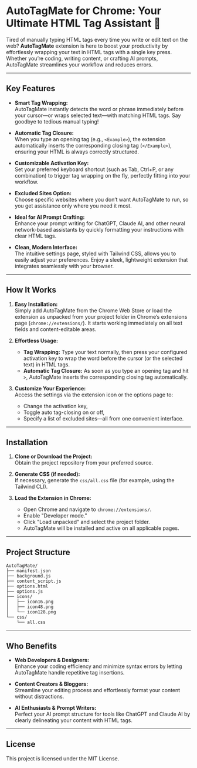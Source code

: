 # AutoTagMate for Chrome: Your Ultimate HTML Tag Assistant 🚀

Tired of manually typing HTML tags every time you write or edit text on the web? **AutoTagMate** extension is here to boost your productivity by effortlessly wrapping your text in HTML tags with a single key press. Whether you’re coding, writing content, or crafting AI prompts, AutoTagMate streamlines your workflow and reduces errors.

---

## Key Features

- **Smart Tag Wrapping:**  
  AutoTagMate instantly detects the word or phrase immediately before your cursor—or wraps selected text—with matching HTML tags. Say goodbye to tedious manual typing!

- **Automatic Tag Closure:**  
  When you type an opening tag (e.g., `<Example>`), the extension automatically inserts the corresponding closing tag (`</Example>`), ensuring your HTML is always correctly structured.

- **Customizable Activation Key:**  
  Set your preferred keyboard shortcut (such as Tab, Ctrl+P, or any combination) to trigger tag wrapping on the fly, perfectly fitting into your workflow.

- **Excluded Sites Option:**  
  Choose specific websites where you don’t want AutoTagMate to run, so you get assistance only where you need it most.

- **Ideal for AI Prompt Crafting:**  
  Enhance your prompt writing for ChatGPT, Claude AI, and other neural network-based assistants by quickly formatting your instructions with clear HTML tags.

- **Clean, Modern Interface:**  
  The intuitive settings page, styled with Tailwind CSS, allows you to easily adjust your preferences. Enjoy a sleek, lightweight extension that integrates seamlessly with your browser.

---

## How It Works

1. **Easy Installation:**  
   Simply add AutoTagMate from the Chrome Web Store or load the extension as unpacked from your project folder in Chrome’s extensions page (`chrome://extensions/`). It starts working immediately on all text fields and content-editable areas.

2. **Effortless Usage:**  
   - **Tag Wrapping:** Type your text normally, then press your configured activation key to wrap the word before the cursor (or the selected text) in HTML tags.
   - **Automatic Tag Closure:** As soon as you type an opening tag and hit `>`, AutoTagMate inserts the corresponding closing tag automatically.

3. **Customize Your Experience:**  
   Access the settings via the extension icon or the options page to:
   - Change the activation key,
   - Toggle auto tag-closing on or off,
   - Specify a list of excluded sites—all from one convenient interface.

---

## Installation

1. **Clone or Download the Project:**  
   Obtain the project repository from your preferred source.

2. **Generate CSS (if needed):**  
   If necessary, generate the `css/all.css` file (for example, using the Tailwind CLI).

3. **Load the Extension in Chrome:**
   - Open Chrome and navigate to `chrome://extensions/`.
   - Enable "Developer mode."
   - Click "Load unpacked" and select the project folder.
   - AutoTagMate will be installed and active on all applicable pages.

---

## Project Structure

```plaintext
AutoTagMate/
├── manifest.json
├── background.js
├── content_script.js
├── options.html
├── options.js
├── icons/
│   ├── icon16.png
│   ├── icon48.png
│   └── icon128.png
└── css/
    └── all.css
```

---

## Who Benefits

- **Web Developers & Designers:**  
  Enhance your coding efficiency and minimize syntax errors by letting AutoTagMate handle repetitive tag insertions.

- **Content Creators & Bloggers:**  
  Streamline your editing process and effortlessly format your content without distractions.

- **AI Enthusiasts & Prompt Writers:**  
  Perfect your AI prompt structure for tools like ChatGPT and Claude AI by clearly delineating your content with HTML tags.

---

## License

This project is licensed under the MIT License.
